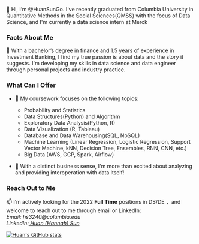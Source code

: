 👋 Hi, I’m @HuanSunGo. I've recently graduated from Columbia University in Quantitative Methods in the Social Sciences(QMSS) with the focus of Data Science, and I'm currently a data science intern at Merck


### Facts About Me
👀 With a bachelor’s degree in finance and 1.5 years of experience in Investment Banking, I find my true passion is about data and the story it suggests. I'm developing my skills in data science and data engineer through personal projects and industry practice. 

### What Can I Offer
- 💬 My coursework focuses on the following topics:
  - Probability and Statistics 
  - Data Structures(Python) and Algorithm
  - Exploratory Data Analysis(Python, R)
  - Data Visualization (R, Tableau)
  - Database and Data Warehousing(SQL, NoSQL)
  - Machine Learning (Linear Regression, Logistic Regression, Support Vector Machine, kNN, Decision Tree, Ensembles, RNN, CNN, etc.)
  - Big Data (AWS, GCP, Spark, Airflow)

- 🌱 With a distinct business sense, I'm more than excited about analyzing and providing interoperation with data itself!

### Reach Out to Me 
📫 I’m actively looking for the 2022 **Full Time** positions in DS/DE
，and welcome to reach out to me through email or LinkedIn: 
 <br> _Email:  hs3240@columbia.edu_
 <br> _LinkedIn:[ Huan (Hannah) Sun](https://www.linkedin.com/in/huan-sun-70898315a/)_

[![Huan's GitHub stats](https://github-readme-stats.vercel.app/api?username=HuanSunGo&show_icons=true&theme=radical)](https://github.com/anuraghazra/github-readme-stats)


<!---
HuanSunGo/HuanSunGo is a ✨ special ✨ repository because its `README.md` (this file) appears on your GitHub profile.
You can click the Preview link to take a look at your changes.
--->
